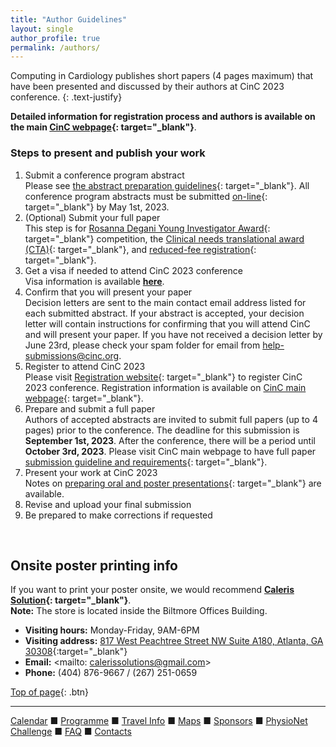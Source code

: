```yaml
---
title: "Author Guidelines"
layout: single
author_profile: true
permalink: /authors/
---
```

<a name="top"></a>

Computing in Cardiology publishes short papers (4 pages maximum) that have been presented and discussed by their authors at CinC 2023 conference.
{: .text-justify}

**Detailed information for registration process and authors is available on the main [CinC webpage](https://cinc.org/inf_authors/){: target="_blank"}**.

### Steps to present and publish your work

1. Submit a conference program abstract\
Please see [the abstract preparation guidelines](https://cinc.org/cinc-conference-program-abstracts/){: target="_blank"}. All conference program abstracts must be submitted [on-line](https://softconf.com/n/cinc2023/login/scmd.cgi?scmd=index&_Xrefer_=aHR0cHM6Ly9zb2Z0Y29uZi5jb20vbi9jaW5jMjAyMy91c2VyLw==){: target="_blank"} by May 1st, 2023.
2. (Optional) Submit your full paper\
This step is for [Rosanna Degani Young Investigator Award](https://cinc.org/rosanna-degani-young-investigator-award/){: target="_blank"} competition, the [Clinical needs translational award (CTA)](https://cinc.org/wp-content/cache/page_enhanced/cinc.org/joint-wg-e-cardiology-esc-cinc-clinical-needs-translational-award-cta/_index_slash.html_gzip){: target="_blank"}, and [reduced-fee registration](https://cinc.org/participating-computing-in-cardiology-conferences/#reduced-registration){: target="_blank"}.
3. Get a visa if needed to attend CinC 2023 conference\
Visa information is available **[here](../visa)**.
4. Confirm that you will present your paper\
Decision letters are sent to the main contact email address listed for each submitted abstract. If your abstract is accepted, your decision letter will contain instructions for confirming that you will attend CinC and will present your paper. If you have not received a decision letter by June 23rd, please check your spam folder for email from <nolink><help-submissions@cinc.org>.
5. Register to attend CinC 2023\
Please visit [Registration website](https://softconf.com/n/cinc2023/user/){: target="_blank"} to register CinC 2023 conference. Registration information is available on [CinC main webpage](https://cinc.org/inf_authors/){: target="_blank"}.
6. Prepare and submit a full paper\
Authors of accepted abstracts are invited to submit full papers (up to 4 pages) prior to the conference. The deadline for this submission is **September 1st, 2023**. After the conference, there will be a period until **October 3rd, 2023**. Please visit CinC main webpage to have full paper [submission guideline and requirements](https://cinc.org/instructions-for-preparing-and-submitting-full-papers/){: target="_blank"}.
7. Present your work at CinC 2023\
Notes on [preparing oral and poster presentations](https://cinc.org/cinc-oral-or-poster-presentations/){: target="_blank"} are available.
8. Revise and upload your final submission
9. Be prepared to make corrections if requested

&nbsp;

## <a name="poster"></a>Onsite poster printing info
If you want to print your poster onsite, we would recommend **[Caleris Solution](https://calerissolutions.com/){: target="_blank"}**.\
**Note:** The store is located inside the Biltmore Offices Building.
* **Visiting hours:** Monday-Friday, 9AM-6PM
* **Visiting address:** [817 West Peachtree Street NW Suite A180, Atlanta, GA 30308](https://goo.gl/maps/ozQd2m1yKbtoWr4F9){:target="_blank"}
* **Email:** <mailto: calerissolutions@gmail.com>
* **Phone:** (404) 876-9667 / (267) 251-0659



[Top of page](#top){: .btn}

---

[Calendar](../dates/) &#9632; [Programme](../programme/) &#9632; [Travel Info](../travel/) &#9632; [Maps](../map) &#9632; [Sponsors](../sponsors/) &#9632; [PhysioNet Challenge](../challenge/) &#9632; [FAQ](../faq/) &#9632; [Contacts](../contact/)